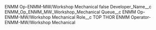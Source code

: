 <?xml version="1.0" encoding="UTF-8"?>
<CustomMetadata xmlns="http://soap.sforce.com/2006/04/metadata" xmlns:xsi="http://www.w3.org/2001/XMLSchema-instance" xmlns:xsd="http://www.w3.org/2001/XMLSchema">
    <label>ENMM Op-ENMM-MW/Workshop Mechanical</label>
    <protected>false</protected>
    <values>
        <field>Developer_Name__c</field>
        <value xsi:type="xsd:string">ENMM_Op_ENMM_MW_Workshop_Mechanical</value>
    </values>
    <values>
        <field>Queue__c</field>
        <value xsi:type="xsd:string">ENMM Op-ENMM-MW/Workshop Mechanical</value>
    </values>
    <values>
        <field>Role__c</field>
        <value xsi:type="xsd:string">TOP THOR ENMM Operator-ENMM-MW/Workshop Mechanical</value>
    </values>
</CustomMetadata>
